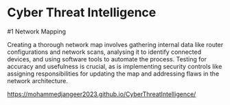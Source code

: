 # Cyber Threat Intelligence

#1 Network Mapping 

Creating a thorough network map involves gathering internal data like router configurations and network scans, analysing it to identify connected devices, and using software tools to automate the process. Testing for accuracy and usefulness is crucial, as is implementing security controls like assigning responsibilities for updating the map and addressing flaws in the network architecture.

 https://mohammedjangeer2023.github.io/CyberThreatIntelligence/
